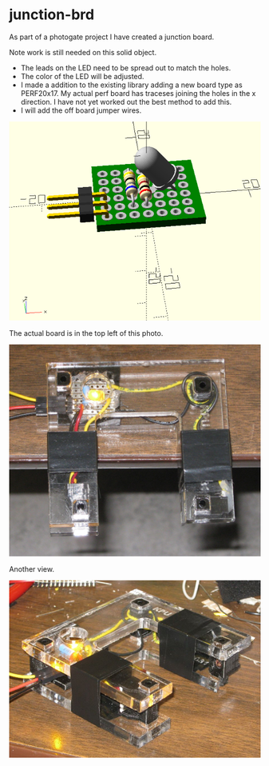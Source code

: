 # junction-brd

As part of a photogate project I have created a junction board.

Note work is still needed on this solid object. 

* The leads on the LED need to be spread out to match the holes.
* The color of the LED will be adjusted.
* I made a addition to the existing library adding a new board type as PERF20x17. 
  My actual perf board has traceses joining the holes in the x direction. I have not
  yet worked out the best method to add this.
* I will add the off board jumper wires.
  
![](junction-brd.png)

The actual board is in the top left of this photo.

![](photogate-prototype-led-bend-top.jpg)

Another view.

![](photogate-prototype-led-bend.jpg)
